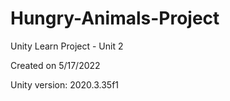 # Hungry-Animals-Project
Unity Learn Project - Unit 2

Created on 5/17/2022

Unity version: 2020.3.35f1

